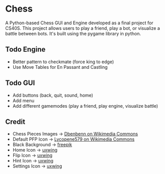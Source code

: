 # Chess
A Python-based Chess GUI and Engine developed as a final project for CS40S. This project allows users to play a friend, play a bot, or visualize a battle between bots. It's built using the pygame library in python.

## Todo Engine
- Better pattern to checkmate (force king to edge)
- Use Move Tables for En Passant and Castling

## Todo GUI
- Add buttons (back, quit, sound, home)
- Add menu
- Add different gamemodes (play a friend, play engine, visualize battle)

## Credit
- Chess Pieces Images -> [Dbenbenn on Wikimedia Commons](https://commons.wikimedia.org/wiki/User:Dbenbenn)
- Default PFP Icon -> [Lycopene579 on Wikimedia Commons](https://commons.wikimedia.org/wiki/File:Default_pfp.jpg)
- Black Background -> [freepik](https://www.freepik.com/free-photo/grunge-black-concrete-textured-background_17118014.htm)
- Home Icon -> [uxwing](https://uxwing.com/home-icon/)
- Flip Icon -> [uxwing](https://uxwing.com/convert-icon/)
- Hint Icon -> [uxwing](https://uxwing.com/question-mark-icon/)
- Settings Icon -> [uxwing](https://uxwing.com/setting-icon/)
